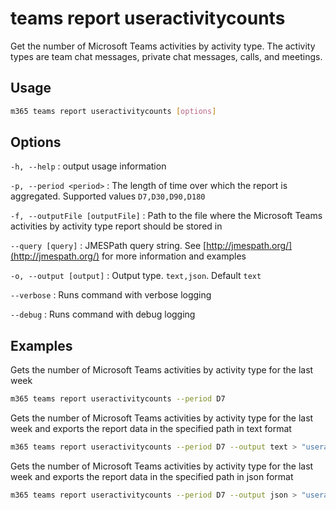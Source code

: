 # teams report useractivitycounts

Get the number of Microsoft Teams activities by activity type. The activity types are team chat messages, private chat messages, calls, and meetings.

## Usage

```sh
m365 teams report useractivitycounts [options]
```

## Options

`-h, --help`
: output usage information

`-p, --period <period>`
: The length of time over which the report is aggregated. Supported values `D7,D30,D90,D180`

`-f, --outputFile [outputFile]`
: Path to the file where the Microsoft Teams activities by activity type report should be stored in

`--query [query]`
: JMESPath query string. See [http://jmespath.org/](http://jmespath.org/) for more information and examples

`-o, --output [output]`
: Output type. `text,json`. Default `text`

`--verbose`
: Runs command with verbose logging

`--debug`
: Runs command with debug logging

## Examples

Gets the number of Microsoft Teams activities by activity type for the last week

```sh
m365 teams report useractivitycounts --period D7
```

Gets the number of Microsoft Teams activities by activity type for the last week and exports the report data in the specified path in text format

```sh
m365 teams report useractivitycounts --period D7 --output text > "useractivitycounts.txt"
```

Gets the number of Microsoft Teams activities by activity type for the last week and exports the report data in the specified path in json format

```sh
m365 teams report useractivitycounts --period D7 --output json > "useractivitycounts.json"
```
